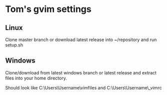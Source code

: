 # Tom's gvim settings

## Linux
Clone master branch or download latest release into ~/repository and run setup.sh

## Windows
Clone/download from latest windows branch or latest release and extract files into your home directory.

Should look like C:\Users\Username\vimfiles and C:\Users\Username\\_vimrc
